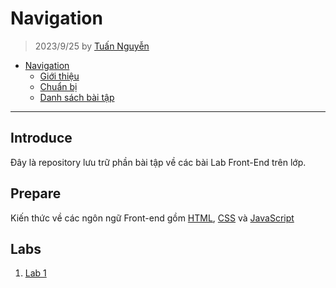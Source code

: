# Navigation
> 2023/9/25 by [Tuấn Nguyễn](https://github.com/nqat0919)
- [Navigation](#navigation)
  - [Giới thiệu](#introduce)
  - [Chuẩn bị](#prepare)
  - [Danh sách bài tập](#Labs)
 
---
## Introduce
Đây là repository lưu trữ phần bài tập về các bài Lab Front-End trên lớp.
## Prepare
Kiến thức về các ngôn ngữ Front-end gồm [HTML](#), [CSS](#) và [JavaScript](#)
## Labs
1. [Lab 1](https://github.com/nqat0919/frontend-labs-on-school/tree/main/Lab1)
